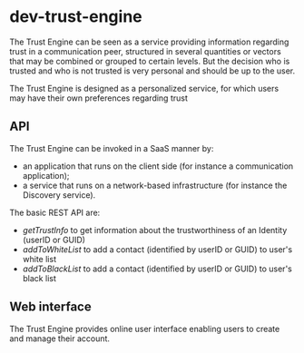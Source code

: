 # dev-trust-engine

The Trust Engine can be seen as a service providing information regarding trust in a communication peer, structured in several quantities or vectors that may  be combined or grouped to certain levels. But the decision who is trusted and who is not trusted is very personal and should be up to the user.

The Trust Engine is designed as a personalized service, for which users may have their own preferences regarding trust

## API

The Trust Engine can be invoked in a SaaS manner by:
-	an application that runs on the client side (for instance a communication application);
-	a service that runs on a network-based infrastructure (for instance the Discovery service).

The basic REST API are:
- _getTrustInfo_ to get information about the trustworthiness of an Identity (userID or GUID)
- _addToWhiteList_ to add a contact (identified by userID or GUID) to user's white list
- _addToBlackList_ to add a contact (identified by userID or GUID) to user's black list

## Web interface

The Trust Engine provides online user interface enabling users to create and manage their account.
